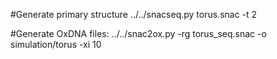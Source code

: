#Generate primary structure
../../snacseq.py torus.snac -t 2

#Generate OxDNA files:
../../snac2ox.py -rg torus_seq.snac -o simulation/torus -xi 10
